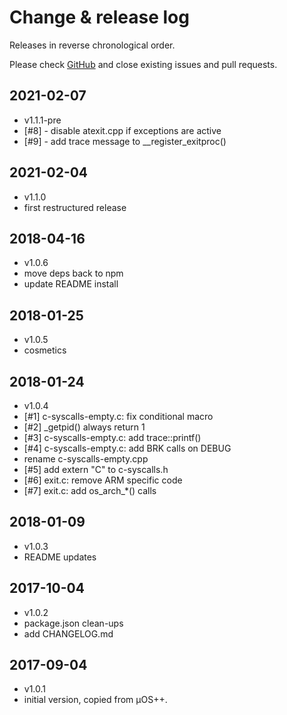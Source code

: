 # Change & release log

Releases in reverse chronological order.

Please check
[GitHub](https://github.com/micro-os-plus/libs-c-xpack/issues/)
and close existing issues and pull requests.

## 2021-02-07

- v1.1.1-pre
- [#8] - disable atexit.cpp if exceptions are active
- [#9] - add trace message to __register_exitproc()

## 2021-02-04

- v1.1.0
- first restructured release

## 2018-04-16

- v1.0.6
- move deps back to npm
- update README install

## 2018-01-25

- v1.0.5
- cosmetics

## 2018-01-24

- v1.0.4
- [#1] c-syscalls-empty.c: fix conditional macro
- [#2] _getpid() always return 1
- [#3] c-syscalls-empty.c: add trace::printf()
- [#4] c-syscalls-empty.c: add BRK calls on DEBUG
- rename c-syscalls-empty.cpp
- [#5] add extern "C" to c-syscalls.h
- [#6] exit.c: remove ARM specific code
- [#7] exit.c: add os_arch_*() calls

## 2018-01-09

- v1.0.3
- README updates

## 2017-10-04

- v1.0.2
- package.json clean-ups
- add CHANGELOG.md

## 2017-09-04

- v1.0.1
- initial version, copied from µOS++.
